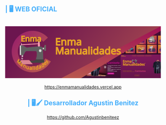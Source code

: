 
<h2 style="color: #44AEFB"> | 🖥️ WEB OFICIAL</h2>
<br />

<!-- Resource/Reference: https://github.com/DenverCoder1/github-readme-youtube-cards -->
<div class="youtube videos cards" align="center">
 <div class="social-icons-container">
                    <a href="https://enmamanualidades.vercel.app" style="border-radius:20px;" class="social-icon" target="_blank"><img src="https://raw.githubusercontent.com/EnmaManualidades/EnmaManualidades/main/enmamanualidadesheadewr.png" alt="EnmaManualidades Web"></a>
                    <br>
                   
<br>
<a href="https://enmamanualidades.vercel.app" style="border-radius:20px;" class="social-icon" target="_blank">https://enmamanualidades.vercel.app</a>
<h2 style="color: #44AEFB"> | 🖥️🖌️ Desarrollador Agustin Benitez</h2>
<a href="https://github.com/Agustinbeniteez" style="border-radius:20px;" class="social-icon" target="_blank">https://github.com/Agustinbeniteez</a>
                  
<br />
